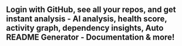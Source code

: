 ## Login with GitHub, see all your repos, and get instant analysis - AI analysis, health score, activity graph, dependency insights, Auto README Generator - Documentation & more!
